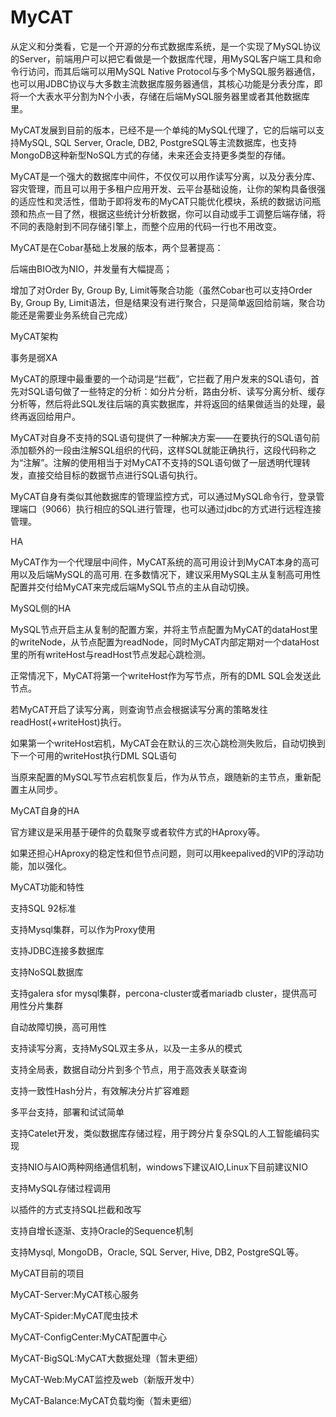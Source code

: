 # MyCAT

从定义和分类看，它是一个开源的分布式数据库系统，是一个实现了MySQL协议的Server，前端用户可以把它看做是一个数据库代理，用MySQL客户端工具和命令行访问，而其后端可以用MySQL Native Protocol与多个MySQL服务器通信，也可以用JDBC协议与大多数主流数据库服务器通信，其核心功能是分表分库，即将一个大表水平分割为N个小表，存储在后端MySQL服务器里或者其他数据库里。



MyCAT发展到目前的版本，已经不是一个单纯的MySQL代理了，它的后端可以支持MySQL, SQL Server, Oracle, DB2, PostgreSQL等主流数据库，也支持MongoDB这种新型NoSQL方式的存储，未来还会支持更多类型的存储。



MyCAT是一个强大的数据库中间件，不仅仅可以用作读写分离，以及分表分库、容灾管理，而且可以用于多租户应用开发、云平台基础设施，让你的架构具备很强的适应性和灵活性，借助于即将发布的MyCAT只能优化模块，系统的数据访问瓶颈和热点一目了然，根据这些统计分析数据，你可以自动或手工调整后端存储，将不同的表隐射到不同存储引擎上，而整个应用的代码一行也不用改变。



MyCAT是在Cobar基础上发展的版本，两个显著提高：



后端由BIO改为NIO，并发量有大幅提高；



增加了对Order By, Group By, Limit等聚合功能（虽然Cobar也可以支持Order By, Group By, Limit语法，但是结果没有进行聚合，只是简单返回给前端，聚合功能还是需要业务系统自己完成）



MyCAT架构





事务是弱XA



MyCAT的原理中最重要的一个动词是“拦截”，它拦截了用户发来的SQL语句，首先对SQL语句做了一些特定的分析：如分片分析，路由分析、读写分离分析、缓存分析等，然后将此SQL发往后端的真实数据库，并将返回的结果做适当的处理，最终再返回给用户。



MyCAT对自身不支持的SQL语句提供了一种解决方案——在要执行的SQL语句前添加额外的一段由注解SQL组织的代码，这样SQL就能正确执行，这段代码称之为“注解”。注解的使用相当于对MyCAT不支持的SQL语句做了一层透明代理转发，直接交给目标的数据节点进行SQL语句执行。



MyCAT自身有类似其他数据库的管理监控方式，可以通过MySQL命令行，登录管理端口（9066）执行相应的SQL进行管理，也可以通过jdbc的方式进行远程连接管理。



HA

MyCAT作为一个代理层中间件，MyCAT系统的高可用设计到MyCAT本身的高可用以及后端MySQL的高可用. 在多数情况下，建议采用MySQL主从复制高可用性配置并交付给MyCAT来完成后端MySQL节点的主从自动切换。







MySQL侧的HA



MySQL节点开启主从复制的配置方案，并将主节点配置为MyCAT的dataHost里的writeNode，从节点配置为readNode，同时MyCAT内部定期对一个dataHost里的所有writeHost与readHost节点发起心跳检测。



正常情况下，MyCAT将第一个writeHost作为写节点，所有的DML SQL会发送此节点。



若MyCAT开启了读写分离，则查询节点会根据读写分离的策略发往readHost\(+writeHost\)执行。



如果第一个writeHost宕机，MyCAT会在默认的三次心跳检测失败后，自动切换到下一个可用的writeHost执行DML SQL语句



当原来配置的MySQL写节点宕机恢复后，作为从节点，跟随新的主节点，重新配置主从同步。



MyCAT自身的HA



官方建议是采用基于硬件的负载聚亨或者软件方式的HAproxy等。



如果还担心HAproxy的稳定性和但节点问题，则可以用keepalived的VIP的浮动功能，加以强化。



MyCAT功能和特性

支持SQL 92标准



支持Mysql集群，可以作为Proxy使用



支持JDBC连接多数据库



支持NoSQL数据库



支持galera sfor mysql集群，percona-cluster或者mariadb cluster，提供高可用性分片集群



自动故障切换，高可用性



支持读写分离，支持MySQL双主多从，以及一主多从的模式



支持全局表，数据自动分片到多个节点，用于高效表关联查询



支持一致性Hash分片，有效解决分片扩容难题



多平台支持，部署和试试简单



支持Catelet开发，类似数据库存储过程，用于跨分片复杂SQL的人工智能编码实现



支持NIO与AIO两种网络通信机制，windows下建议AIO,Linux下目前建议NIO



支持MySQL存储过程调用



以插件的方式支持SQL拦截和改写



支持自增长逐渐、支持Oracle的Sequence机制



支持Mysql, MongoDB，Oracle, SQL Server, Hive, DB2, PostgreSQL等。



MyCAT目前的项目

MyCAT-Server:MyCAT核心服务



MyCAT-Spider:MyCAT爬虫技术



MyCAT-ConfigCenter:MyCAT配置中心



MyCAT-BigSQL:MyCAT大数据处理（暂未更细）



MyCAT-Web:MyCAT监控及web（新版开发中）



MyCAT-Balance:MyCAT负载均衡（暂未更细）

